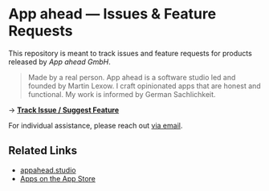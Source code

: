 # App ahead — Issues & Feature Requests
This repository is meant to track issues and feature requests for products released by *App ahead GmbH*.

> Made by a real person. App ahead is a software studio led and founded by Martin Lexow. I craft opinionated apps that are honest and functional. My work is informed by German Sachlichkeit.

→ [**Track Issue / Suggest Feature**](https://github.com/appaheadgmbh/support/issues)

For individual assistance, please reach out [via email](https://appahead.studio/help/).

## Related Links
- [appahead.studio](https://appahead.studio)
- [Apps on the App Store](https://apps.apple.com/developer/id955848754)
